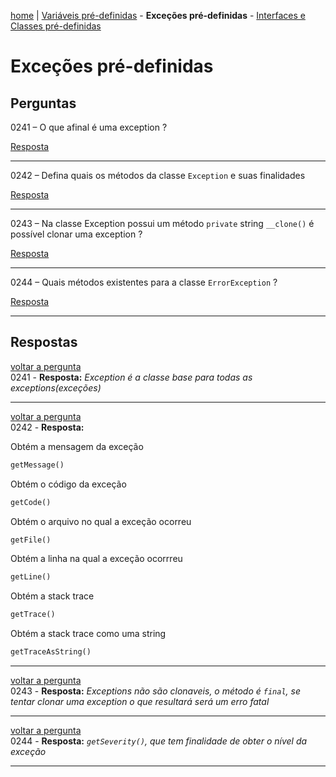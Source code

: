 [home](https://github.com/luk4z7/questionnairePHP/blob/master/pt_br/referencia-linguagem/home.md) | [Variáveis pré-definidas](https://github.com/luk4z7/questionnairePHP/blob/master/pt_br/referencia-linguagem/excecoes-pre-definidas.md) - **Exceções pré-definidas** - [Interfaces e Classes pré-definidas](https://github.com/luk4z7/questionnairePHP/blob/master/pt_br/referencia-linguagem/interfaces-classes-pre-definidas.md)


Exceções pré-definidas
======================

Perguntas
---------

<a name="back0241">0241</a> – O que afinal é uma exception ?

<a href="#0241">Resposta</a>
***


<a name="back0242">0242</a> – Defina quais os métodos da classe `Exception` e suas finalidades

<a href="#0242">Resposta</a>
***


<a name="back0243">0243</a> – Na classe Exception possui um método `private` string `__clone()` é possível clonar uma exception ?

<a href="#0243">Resposta</a>
***


<a name="back0244">0244</a> – Quais métodos existentes para a classe `ErrorException` ?

<a href="#0244">Resposta</a>
***



Respostas
---------

<a href="#back0241">voltar a pergunta</a><br/>
<a name="0241">0241</a> - **Resposta:** _Exception é a classe base para todas as exceptions(exceções)_

***


<a href="#back0242">voltar a pergunta</a><br/>
<a name="0242">0242</a> - **Resposta:**

Obtém a mensagem da exceção
```php
getMessage()
```

Obtém o código da exceção
```php
getCode()
```

Obtém o arquivo no qual a exceção ocorreu
```php
getFile()
```

Obtém a linha na qual a exceção ocorrreu
```php
getLine()
```

Obtém a stack trace
```php
getTrace()
```

Obtém a stack trace como uma string
```php
getTraceAsString()
```

***


<a href="#back0243">voltar a pergunta</a><br/>
<a name="0243">0243</a> - **Resposta:** _Exceptions não são clonaveis, o método é `final`, se tentar clonar uma exception o 
que resultará será um erro fatal_

***


<a href="#back0244">voltar a pergunta</a><br/>
<a name="0244">0244</a> - **Resposta:** _`getSeverity()`, que tem finalidade de obter o nível da exceção_

***

